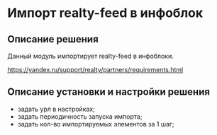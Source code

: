 ﻿
# Импорт realty-feed в инфоблок

## Описание решения

Данный модуль импортирует realty-feed в инфоблоки.

https://yandex.ru/support/realty/partners/requirements.html

## Описание установки и настройки решения

- задать урл в настройках;
- задать периодичность запуска импорта;
- задать кол-во импортируемых элементов за 1 шаг;
